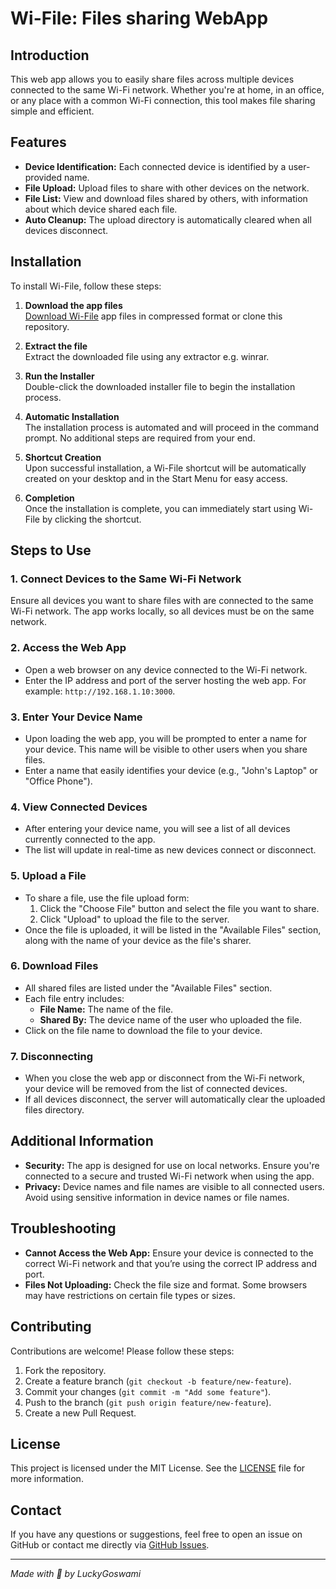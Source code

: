 # Wi-File: Files sharing WebApp

## Introduction

This web app allows you to easily share files across multiple devices connected to the same Wi-Fi network. Whether you're at home, in an office, or any place with a common Wi-Fi connection, this tool makes file sharing simple and efficient.

## Features

- **Device Identification:** Each connected device is identified by a user-provided name.
- **File Upload:** Upload files to share with other devices on the network.
- **File List:** View and download files shared by others, with information about which device shared each file.
- **Auto Cleanup:** The upload directory is automatically cleared when all devices disconnect.

## Installation

To install Wi-File, follow these steps:

1. **Download the app files**  
   [Download Wi-File](https://github.com/luckygoswami/Wi-File/archive/refs/heads/main.zip) app files in compressed format or clone this repository.

2. **Extract the file**  
   Extract the downloaded file using any extractor e.g. winrar.

3. **Run the Installer**  
   Double-click the downloaded installer file to begin the installation process.

4. **Automatic Installation**  
   The installation process is automated and will proceed in the command prompt. No additional steps are required from your end.

5. **Shortcut Creation**  
   Upon successful installation, a Wi-File shortcut will be automatically created on your desktop and in the Start Menu for easy access.

6. **Completion**  
   Once the installation is complete, you can immediately start using Wi-File by clicking the shortcut.

## Steps to Use

### 1. **Connect Devices to the Same Wi-Fi Network**

Ensure all devices you want to share files with are connected to the same Wi-Fi network. The app works locally, so all devices must be on the same network.

### 2. **Access the Web App**

- Open a web browser on any device connected to the Wi-Fi network.
- Enter the IP address and port of the server hosting the web app. For example: `http://192.168.1.10:3000`.

### 3. **Enter Your Device Name**

- Upon loading the web app, you will be prompted to enter a name for your device. This name will be visible to other users when you share files.
- Enter a name that easily identifies your device (e.g., "John's Laptop" or "Office Phone").

### 4. **View Connected Devices**

- After entering your device name, you will see a list of all devices currently connected to the app.
- The list will update in real-time as new devices connect or disconnect.

### 5. **Upload a File**

- To share a file, use the file upload form:
  1. Click the "Choose File" button and select the file you want to share.
  2. Click "Upload" to upload the file to the server.
- Once the file is uploaded, it will be listed in the "Available Files" section, along with the name of your device as the file's sharer.

### 6. **Download Files**

- All shared files are listed under the "Available Files" section.
- Each file entry includes:
  - **File Name:** The name of the file.
  - **Shared By:** The device name of the user who uploaded the file.
- Click on the file name to download the file to your device.

### 7. **Disconnecting**

- When you close the web app or disconnect from the Wi-Fi network, your device will be removed from the list of connected devices.
- If all devices disconnect, the server will automatically clear the uploaded files directory.

## Additional Information

- **Security:** The app is designed for use on local networks. Ensure you're connected to a secure and trusted Wi-Fi network when using the app.
- **Privacy:** Device names and file names are visible to all connected users. Avoid using sensitive information in device names or file names.

## Troubleshooting

- **Cannot Access the Web App:** Ensure your device is connected to the correct Wi-Fi network and that you’re using the correct IP address and port.
- **Files Not Uploading:** Check the file size and format. Some browsers may have restrictions on certain file types or sizes.

## Contributing

Contributions are welcome! Please follow these steps:

1. Fork the repository.
2. Create a feature branch (`git checkout -b feature/new-feature`).
3. Commit your changes (`git commit -m "Add some feature"`).
4. Push to the branch (`git push origin feature/new-feature`).
5. Create a new Pull Request.

## License

This project is licensed under the MIT License. See the [LICENSE](LICENSE) file for more information.

## Contact

If you have any questions or suggestions, feel free to open an issue on GitHub or contact me directly via [GitHub Issues](https://github.com/luckygoswami/Wi-File/issues).

---

_Made with 🧠 by LuckyGoswami_
